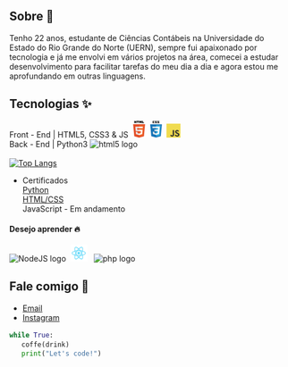 ## Sobre :crystal_ball:
Tenho 22 anos, estudante de Ciências Contábeis na Universidade do Estado do Rio Grande do Norte (UERN), sempre fui apaixonado por tecnologia e já me envolvi em vários projetos na área, comecei a estudar desenvolvimento para facilitar tarefas do meu dia a dia e agora estou me aprofundando em outras linguagens.

## Tecnologias :sparkles:

Front - End | HTML5, CSS3 & JS <img src="https://raw.githubusercontent.com/github/explore/80688e429a7d4ef2fca1e82350fe8e3517d3494d/topics/html/html.png" alt="html5 logo" height=30><img src="https://raw.githubusercontent.com/github/explore/80688e429a7d4ef2fca1e82350fe8e3517d3494d/topics/css/css.png" alt="css3 logo" height=30>&nbsp;<img src="https://raw.githubusercontent.com/github/explore/80688e429a7d4ef2fca1e82350fe8e3517d3494d/topics/javascript/javascript.png" alt="javascript logo" height=25><br>
Back - End | Python3 <img src="https://cdn.pling.com/cache/400x400/img//hive/content-pre1/66411-1.png" alt="html5 logo" height=25><br>
<br>[![Top Langs](https://github-readme-stats.vercel.app/api/top-langs/?username=andrestanlley&layout=compact&theme=tokyonight)](https://github.com/andrestanlley/github-readme-stats)

* Certificados<br>
[Python](https://github.com/andrestanlley/andrestanlley/blob/main/Andre-Stanlley-Python-3.pdf)<br>
[HTML/CSS](https://github.com/andrestanlley/andrestanlley/blob/main/Andre-Stanlley-HTML5-e-CSS3.pdf)<br>
JavaScript - Em andamento
#### Desejo aprender :fire:
<img src="https://upload.wikimedia.org/wikipedia/commons/thumb/d/d9/Node.js_logo.svg/1200px-Node.js_logo.svg.png" alt="NodeJS logo" height=25>&nbsp;&nbsp;<img src="https://raw.githubusercontent.com/github/explore/80688e429a7d4ef2fca1e82350fe8e3517d3494d/topics/react/react.png" alt="react logo" height=30>&nbsp;&nbsp;&nbsp;<img src="https://www.neonexus.com.br/wp-content/uploads/2018/01/php7-transparent.png" alt="php logo" height=30><br>
## Fale comigo :calling:
* [Email](mailto:stanlley41@gmail.com)
* [Instagram](https://instagram.com/andrestanlley)
 ```python
while True:
    coffe(drink)
    print("Let's code!")
 ```
